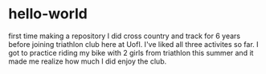 # hello-world
first time making a repository
I did cross country and track for 6 years before joining triathlon club here at UofI. I've liked all three activites so far. I got to practice riding my bike with 2 girls from triathlon this summer and it made me realize how much I did enjoy the club. 
